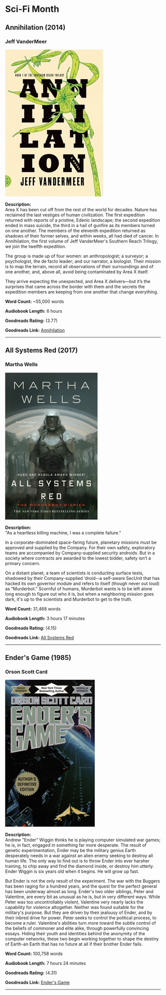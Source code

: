 # Sci-Fi Month

## Annihilation (2014)
### Jeff VanderMeer

![Book Cover](./images/Annihilation.jpg)


**Description:**  
Area X has been cut off from the rest of the world for decades. Nature has reclaimed the last vestiges of human civilization. The first expedition returned with reports of a pristine, Edenic landscape; the second expedition ended in mass suicide, the third in a hail of gunfire as its members turned on one another. The members of the eleventh expedition returned as shadows of their former selves, and within weeks, all had died of cancer. In Annihilation, the first volume of Jeff VanderMeer's Southern Reach Trilogy, we join the twelfth expedition.

The group is made up of four women: an anthropologist; a surveyor; a psychologist, the de facto leader; and our narrator, a biologist. Their mission is to map the terrain, record all observations of their surroundings and of one another, and, above all, avoid being contaminated by Area X itself.

They arrive expecting the unexpected, and Area X delivers—but it’s the surprises that came across the border with them and the secrets the expedition members are keeping from one another that change everything.

**Word Count:** ~55,000 words

**Audiobook Length:** 6 hours

**Goodreads Rating:**
<span class="Stars" style="--rating: 3.77;" aria-label="Rating of this product is 3.77 out of 5."></span>
(3.77)

**Goodreads Link:** [Annihilation](https://www.goodreads.com/book/show/17934530-annihilation)

---

## All Systems Red (2017)
### Martha Wells

![Book Cover](./images/AllSystemsRedResized.jpg)

**Description:**  
"As a heartless killing machine, I was a complete failure."

In a corporate-dominated space-faring future, planetary missions must be approved and supplied by the Company. For their own safety, exploratory teams are accompanied by Company-supplied security androids. But in a society where contracts are awarded to the lowest bidder, safety isn’t a primary concern.

On a distant planet, a team of scientists is conducting surface tests, shadowed by their Company-supplied ‘droid--a self-aware SecUnit that has hacked its own governor module and refers to itself (though never out loud) as “Murderbot.” Scornful of humans, Murderbot wants is to be left alone long enough to figure out who it is, but when a neighboring mission goes dark, it's up to the scientists and Murderbot to get to the truth.

**Word Count:** 31,468 words

**Audiobook Length:** 3 hours 17 minutes

**Goodreads Rating:**
<span class="Stars" style="--rating: 4.15;" aria-label="Rating of this product is 4.15 out of 5."></span>
(4.15)

**Goodreads Link:** [All Systems Red](https://www.goodreads.com/book/show/32758901-all-systems-red)

---

## Ender's Game (1985)
### Orson Scott Card

![Book Cover](./images/EndersGame.jpg)

**Description:**  
Andrew "Ender" Wiggin thinks he is playing computer simulated war games; he is, in fact, engaged in something far more desperate. The result of genetic experimentation, Ender may be the military genius Earth desperately needs in a war against an alien enemy seeking to destroy all human life. The only way to find out is to throw Ender into ever harsher training, to chip away and find the diamond inside, or destroy him utterly. Ender Wiggin is six years old when it begins. He will grow up fast.

But Ender is not the only result of the experiment. The war with the Buggers has been raging for a hundred years, and the quest for the perfect general has been underway almost as long. Ender's two older siblings, Peter and Valentine, are every bit as unusual as he is, but in very different ways. While Peter was too uncontrollably violent, Valentine very nearly lacks the capability for violence altogether. Neither was found suitable for the military's purpose. But they are driven by their jealousy of Ender, and by their inbred drive for power. Peter seeks to control the political process, to become a ruler. Valentine's abilities turn more toward the subtle control of the beliefs of commoner and elite alike, through powerfully convincing essays. Hiding their youth and identities behind the anonymity of the computer networks, these two begin working together to shape the destiny of Earth-an Earth that has no future at all if their brother Ender fails.

**Word Count:** 100,758 words

**Audiobook Length:** 7 hours 24 minutes

**Goodreads Rating:**
<span class="Stars" style="--rating: 4.31;" aria-label="Rating of this product is 4.31 out of 5."></span>
(4.31)

**Goodreads Link:** [Ender's Game](https://www.goodreads.com/book/show/375802.Ender_s_Game)

---